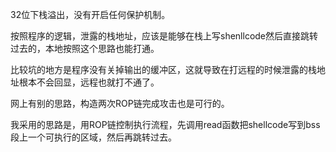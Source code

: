 32位下栈溢出，没有开启任何保护机制。

按照程序的逻辑，泄露的栈地址，应该是能够在栈上写shenllcode然后直接跳转过去的，本地按照这个思路也能打通。

比较坑的地方是程序没有关掉输出的缓冲区，这就导致在打远程的时候泄露的栈地址根本不会回显，远程也就打不通了。

网上有别的思路，构造两次ROP链完成攻击也是可行的。

我采用的思路是，用ROP链控制执行流程，先调用read函数把shellcode写到bss段上一个可执行的区域，然后再跳转过去。
